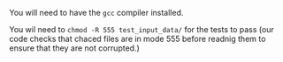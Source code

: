 You will need to have the `gcc` compiler installed.

You wil need to `chmod -R 555 test_input_data/` for the tests to pass (our code checks that chaced files are in mode 555 before readnig them to ensure that they are not corrupted.)
